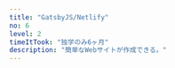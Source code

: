 ```yaml
---
title: "GatsbyJS/Netlify"
no: 6
level: 2
timeItTook: "独学のみ6ヶ月"
description: "簡単なWebサイトが作成できる。"
---
```

